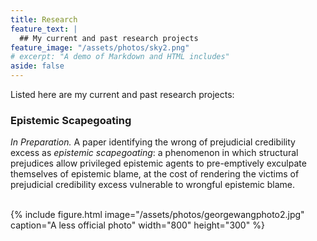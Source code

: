 ```yaml
---
title: Research
feature_text: |
  ## My current and past research projects
feature_image: "/assets/photos/sky2.png"
# excerpt: "A demo of Markdown and HTML includes"
aside: false
---
```


Listed here are my current and past research projects:

### Epistemic Scapegoating

_In Preparation._ A paper identifying the wrong of prejudicial credibility excess as _epistemic scapegoating_: a phenomenon in which structural prejudices allow privileged epistemic agents to pre-emptively exculpate themselves of epistemic blame, at the cost of rendering the victims of prejudicial credibility excess vulnerable to wrongful epistemic blame.

<br>
{% include figure.html image="/assets/photos/georgewangphoto2.jpg" caption="A less official photo" width="800" height="300" %}
<br>
<br>

